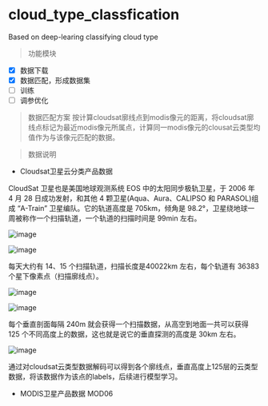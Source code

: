 # cloud_type_classfication
Based on deep-learing classifying cloud type

> 功能模块
- [X] 数据下载
- [X] 数据匹配，形成数据集
- [ ] 训练
- [ ] 调参优化

> 数据匹配方案
按计算cloudsat廓线点到modis像元的距离，将cloudsat廓线点标记为最近modis像元所属点，计算同一modis像元的clousat云类型均值作为与该像元匹配的数据。

> 数据说明
- Cloudsat卫星云分类产品数据

CloudSat 卫星也是美国地球观测系统 EOS 中的太阳同步极轨卫星，于 2006 年 4 月 28 日成功发射，和其他 4 颗卫星(Aqua、Aura、CALIPSO 和 PARASOL)组成  “A-Train” 卫星编队。它的轨道高度是 705km，倾角是 98.2°，卫星绕地球一周被称作一个扫描轨道，一个轨道的扫描时间是 99min 左右。

![image](https://user-images.githubusercontent.com/35321279/178888589-6fd089bd-728b-436c-b58b-5076f4382fb8.png)


![image](https://user-images.githubusercontent.com/35321279/178888432-41f4f589-2b4c-4e00-b3b0-f446c62b8cfe.png)

每天大约有 14、15 个扫描轨道，扫描长度是40022km 左右，每个轨道有 36383 个星下像素点（扫描廓线点）。

![image](https://user-images.githubusercontent.com/35321279/179341797-bbb875f0-6f6e-43b9-904c-dc88afb5570e.png)

![image](https://user-images.githubusercontent.com/35321279/178888518-bfdfbcce-9656-4573-9452-6298fe048673.png)

每个垂直剖面每隔 240m 就会获得一个扫描数据，从高空到地面一共可以获得 125 个不同高度上的数据，这也就是说它的垂直探测的高度是 30km 左右。

![image](https://user-images.githubusercontent.com/35321279/179341756-df72bb00-f633-4601-94ea-8aa06a0bdce7.png)

通过对cloudsat云类型数据解码可以得到各个廓线点，垂直高度上125层的云类型数据，将该数据作为该点的labels，后续进行模型学习。

- MODIS卫星产品数据
MOD06  

